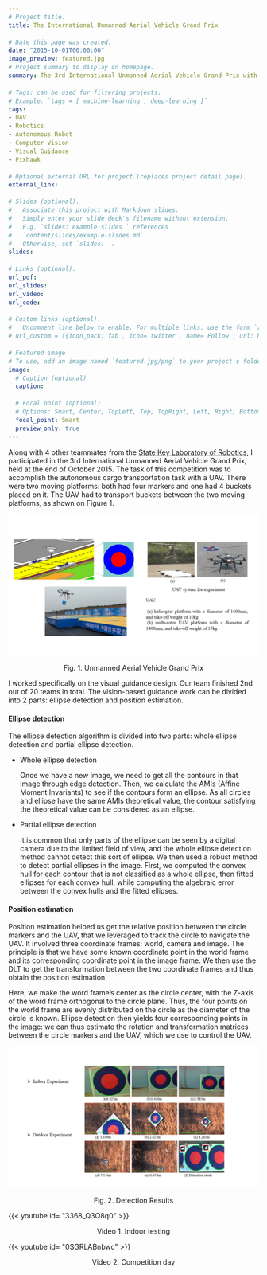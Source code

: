 ```yaml
---
# Project title.
title: The International Unmanned Aerial Vehicle Grand Prix 

# Date this page was created.
date: "2015-10-01T00:00:00"
image_preview: featured.jpg 
# Project summary to display on homepage.
summary: The 3rd International Unmanned Aerial Vehicle Grand Prix with the task of autonomous cargo transportation with UAV in a GPS-Denied environment. 

# Tags: can be used for filtering projects.
# Example: `tags = [ machine-learning , deep-learning ]`
tags:
- UAV   
- Robotics  
- Autonomous Robot  
- Computer Vision  
- Visual Guidance  
- Pixhawk 

# Optional external URL for project (replaces project detail page).
external_link: 

# Slides (optional).
#   Associate this project with Markdown slides.
#   Simply enter your slide deck's filename without extension.
#   E.g. `slides: example-slides ` references 
#   `content/slides/example-slides.md`.
#   Otherwise, set `slides: `.
slides: 

# Links (optional).
url_pdf: 
url_slides: 
url_video: 
url_code: 

# Custom links (optional).
#   Uncomment line below to enable. For multiple links, use the form `[{...}, {...}, {...}]`.
# url_custom = [{icon_pack: fab , icon= twitter , name= Follow , url: https://twitter.com/georgecushen }]

# Featured image
# To use, add an image named `featured.jpg/png` to your project's folder. 
image:
  # Caption (optional)
  caption: 
  
  # Focal point (optional)
  # Options: Smart, Center, TopLeft, Top, TopRight, Left, Right, BottomLeft, Bottom, BottomRight
  focal_point: Smart 
  preview_only: true 
---
```

Along with 4 other teammates from the [State Key Laboratory of Robotics](http://english.sia.cas.cn/rh/rp/201408/t20140814_125856.html), 
I participated in the 3rd International Unmanned Aerial Vehicle Grand Prix, 
held at the end of October 2015. 
The task of this competition was to accomplish the autonomous cargo transportation task with a UAV. 
There were two moving platforms: 
both had four markers and one had 4 buckets placed on it. 
The UAV had to transport buckets between the two moving platforms, as shown on Figure 1.

![This is an image](Slide15.png)
<center>Fig. 1. Unmanned Aerial Vehicle Grand Prix</center>

I worked specifically on the visual guidance design. 
Our team finished 2nd out of 20 teams in total.
The vision-based guidance work can be divided into 2 parts: 
ellipse detection and position estimation.

#### Ellipse detection

The ellipse detection algorithm is divided into two parts: whole ellipse detection and partial ellipse detection. 

- Whole ellipse detection

	Once we have a new image, we need to get all the contours in that image through edge detection. 
Then, we calculate the AMIs (Affine Moment Invariants) to see if the contours form an ellipse. 
As all circles and ellipse have the same AMIs theoretical value, 
the contour satisfying the theoretical value can be considered as an ellipse.

- Partial ellipse detection

	It is common that only parts of the ellipse can be seen by a digital camera due to the limited field of view, 
and the whole ellipse detection method cannot detect this sort of ellipse. 
We then used a robust method to detect partial ellipses in the image. 
First, we computed the convex hull for each contour that is not classified as a whole ellipse, 
then fitted ellipses for each convex hull, 
while computing the algebraic error between the convex hulls and the fitted ellipses.

#### Position estimation

Position estimation helped us get the relative position between the circle markers and the UAV, 
that we leveraged to track the circle to navigate the UAV. 
It involved three coordinate frames: world, camera and image. 
The principle is that we have some known coordinate point in the world frame and its corresponding coordinate point in the image frame. 
We then use the DLT to get the transformation between the two coordinate frames and thus obtain the position estimation. 

Here, we make the word frame’s center as the circle center, 
with the Z-axis of the word frame orthogonal to the circle plane. 
Thus, the four points on the world frame are evenly distributed on the circle as the diameter of the circle is known. 
Ellipse detection then yields four corresponding points in the image: 
we can thus estimate the rotation and transformation matrices between the circle markers and the UAV, which we use to control the UAV.


![This is an image](Slide16.png)
<center>Fig. 2. Detection Results</center>

{{< youtube id= "3368_Q3Q8q0" >}}
<center>Video 1. Indoor testing</center>


{{< youtube id= "0SGRLABnbwc" >}}
<center>Video 2. Competition day</center>